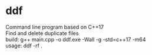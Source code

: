 # ddf
Command line program based on C++17  
Find and delete duplicate files  
build: g++ main.cpp -o ddf.exe -Wall -g -std=c++17 -m64  
usage: ddf -rf .    
